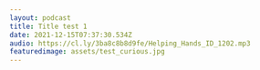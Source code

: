 ```yaml
---
layout: podcast
title: Title test 1
date: 2021-12-15T07:37:30.534Z
audio: https://cl.ly/3ba8c8b8d9fe/Helping_Hands_ID_1202.mp3
featuredimage: assets/test_curious.jpg
---
```

